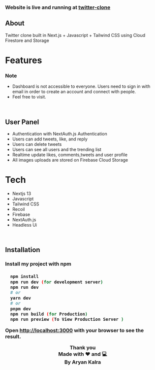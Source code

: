 <h3>Website is live and running at  <a href="https://twitter-clone-j0wqfx5i6-a-ryan-kalra.vercel.app/">twitter-clone</a>
</h3>

<h2>About</h2>
Twitter clone built in Next.js + Javascript + Tailwind CSS using Cloud Firestore and Storage

</br>
<h1>Features</h1>

<h3>Note</h3>
<ul>
<li>Dashboard is not accessible to everyone. Users need to sign in with email in order to create an account and connect with people. </li>
<li>Feel free to visit.</li>
</ul>
</br>

<h2>User Panel</h2>

<ul>
<li>Authentication with NextAuth.js Authentication</li>
<li>Users can add tweets, like, and reply</li>
<li>Users can delete tweets</li>
<li>Users can see all users and the trending list</li>
<li>Realtime update likes, comments,tweets and user profile</li>
<li>All images uploads are stored on Firebase Cloud Storage</li>
</ul>

<h1>Tech</h1>
<ul>
<li>Nextjs 13</li>
<li>Javascript</li>
<li>Tailwind CSS</li>
<li>Recoil</li>
<li>Firebase</li>
<li>NextAuth.js</li>
<li>Headless Ui</li>
</ul>

</br>

<h2>Installation</h2>
<h3>Install my project with npm<h3>

```bash
  npm install
  npm run dev (for development server)
  npm run dev
  # or
  yarn dev
  # or
  pnpm dev
  npm run build (for Production)
  npm run preview (To View Production Server )

```

Open <a href='http://localhost:3000'>http://localhost:3000</a> with your browser to see the result.

<div align="center">

Thank you\
Made with ❤️ and 💻\
By Aryan Kalra

</div>
